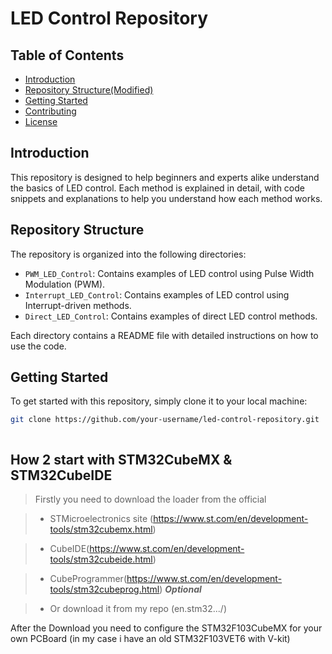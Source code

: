 # LED Control Repository


## Table of Contents
- [Introduction](#introduction)
- [Repository Structure(Modified)](#repository-structure)
- [Getting Started](#getting-started)
- [Contributing](#contributing)
- [License](#license)

## Introduction

This repository is designed to help beginners and experts alike understand the basics of LED control. Each method is explained in detail, with code snippets and explanations to help you understand how each method works.

## Repository Structure

The repository is organized into the following directories:

- `PWM_LED_Control`: Contains examples of LED control using Pulse Width Modulation (PWM).
- `Interrupt_LED_Control`: Contains examples of LED control using Interrupt-driven methods.
- `Direct_LED_Control`: Contains examples of direct LED control methods.

Each directory contains a README file with detailed instructions on how to use the code.

## Getting Started

To get started with this repository, simply clone it to your local machine:

```bash
git clone https://github.com/your-username/led-control-repository.git
```

![]()
## How 2 start with STM32CubeMX & STM32CubeIDE

> Firstly you need to download the loader from the official

> * STMicroelectronics site (https://www.st.com/en/development-tools/stm32cubemx.html)

>  * CubeIDE(https://www.st.com/en/development-tools/stm32cubeide.html)

>  * CubeProgrammer(https://www.st.com/en/development-tools/stm32cubeprog.html) ***Optional***

>  * Or download it from my repo (en.stm32.../)

After the Download you need to configure the STM32F103CubeMX for your own PCBoard (in my case i have an old STM32F103VET6 with V-kit)

